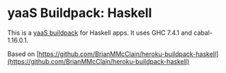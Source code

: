 # yaaS Buildpack: Haskell

This is a [yaaS buildpack](http://yaas.io)
for Haskell apps. It uses GHC 7.4.1 and cabal-1.16.0.1.

Based on [https://github.com/BrianMMcClain/heroku-buildpack-haskell](https://github.com/BrianMMcClain/heroku-buildpack-haskell)

